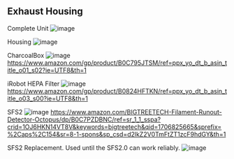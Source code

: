 ## Exhaust Housing ##
Complete Unit
![image](https://github.com/robermeyer/VoronMods/assets/7516894/3eef518f-8fcb-4955-8719-399c17966b94)

Housing
![image](https://github.com/robermeyer/VoronMods/assets/7516894/d874656a-76eb-46c2-b8c1-2ea9b1ef7467)

CharcoalBox
![image](https://github.com/robermeyer/VoronMods/assets/7516894/02cc8188-6be1-4032-ab4b-d8df62bf6568)
https://www.amazon.com/gp/product/B0C795JTSM/ref=ppx_yo_dt_b_asin_title_o01_s02?ie=UTF8&th=1

iRobot HEPA Filter
![image](https://github.com/robermeyer/VoronMods/assets/7516894/95607c80-e924-42ff-bf4d-9601a20214fa)
https://www.amazon.com/gp/product/B0824HFTKN/ref=ppx_yo_dt_b_asin_title_o03_s00?ie=UTF8&th=1

SFS2
![image](https://github.com/robermeyer/VoronMods/assets/7516894/7cd5d203-58ec-4f75-a102-6179077d185e)
https://www.amazon.com/BIGTREETECH-Filament-Runout-Detector-Octopus/dp/B0C7PZDBNC/ref=sr_1_1_sspa?crid=1OJ6HKN14VT8V&keywords=bigtreetech&qid=1706825665&sprefix=%2Caps%2C154&sr=8-1-spons&sp_csd=d2lkZ2V0TmFtZT1zcF9hdGY&th=1

SFS2 Replacement. Used until the SFS2.0 can work reliably.
![image](https://github.com/robermeyer/VoronMods/assets/7516894/4ecf7560-7da3-48f8-9ec1-50e5188a0db7)
